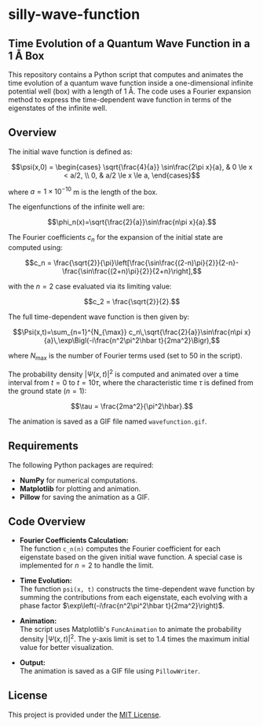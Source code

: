 # silly-wave-function
## Time Evolution of a Quantum Wave Function in a 1 Å Box

This repository contains a Python script that computes and animates the time evolution of a quantum wave function inside a one-dimensional infinite potential well (box) with a length of 1 Å. The code uses a Fourier expansion method to express the time-dependent wave function in terms of the eigenstates of the infinite well.

## Overview

The initial wave function is defined as:
```math
\psi(x,0) =
\begin{cases}
  \sqrt{\frac{4}{a}} \sin\frac{2\pi x}{a}, & 0 \le x < a/2, \\
  0, & a/2 \le x \le a,
\end{cases}
```
where $a = 1 \times 10^{-10}$ m is the length of the box.

The eigenfunctions of the infinite well are:
```math
\phi_n(x)=\sqrt{\frac{2}{a}}\sin\frac{n\pi x}{a}.
```
The Fourier coefficients $c_n$ for the expansion of the initial state are computed using:
```math
c_n = \frac{\sqrt{2}}{\pi}\left[\frac{\sin\frac{(2-n)\pi}{2}}{2-n}-\frac{\sin\frac{(2+n)\pi}{2}}{2+n}\right],
```
with the $n=2$ case evaluated via its limiting value:
```math
c_2 = \frac{\sqrt{2}}{2}.
```

The full time-dependent wave function is then given by:
```math
\Psi(x,t)=\sum_{n=1}^{N_{\max}} c_n\,\sqrt{\frac{2}{a}}\sin\frac{n\pi x}{a}\,\exp\Bigl(-i\frac{n^2\pi^2\hbar t}{2ma^2}\Bigr),
```
where $N_{\max}$ is the number of Fourier terms used (set to 50 in the script).

The probability density $|\Psi(x,t)|^2$ is computed and animated over a time interval from $t=0$ to $t=10\tau$, where the characteristic time $\tau$ is defined from the ground state ($n=1$):
```math
\tau = \frac{2ma^2}{\pi^2\hbar}.
```

The animation is saved as a GIF file named `wavefunction.gif`.

## Requirements

The following Python packages are required:
- **NumPy** for numerical computations.
- **Matplotlib** for plotting and animation.
- **Pillow** for saving the animation as a GIF.

## Code Overview

- **Fourier Coefficients Calculation:**  
  The function `c_n(n)` computes the Fourier coefficient for each eigenstate based on the given initial wave function. A special case is implemented for $n=2$ to handle the limit.

- **Time Evolution:**  
  The function `psi(x, t)` constructs the time-dependent wave function by summing the contributions from each eigenstate, each evolving with a phase factor $\exp\left(-i\frac{n^2\pi^2\hbar t}{2ma^2}\right)$.

- **Animation:**  
  The script uses Matplotlib's `FuncAnimation` to animate the probability density $|\Psi(x,t)|^2$. The y-axis limit is set to 1.4 times the maximum initial value for better visualization.

- **Output:**  
  The animation is saved as a GIF file using `PillowWriter`.

## License

This project is provided under the [MIT License](LICENSE).

